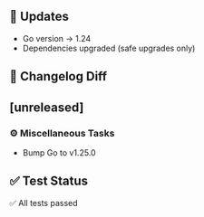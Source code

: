 ## 🔧 Updates
- Go version → 1.24
- Dependencies upgraded (safe upgrades only)

## 📜 Changelog Diff
## [unreleased]

### ⚙️ Miscellaneous Tasks

- Bump Go to v1.25.0

## ✅ Test Status
✅ All tests passed
